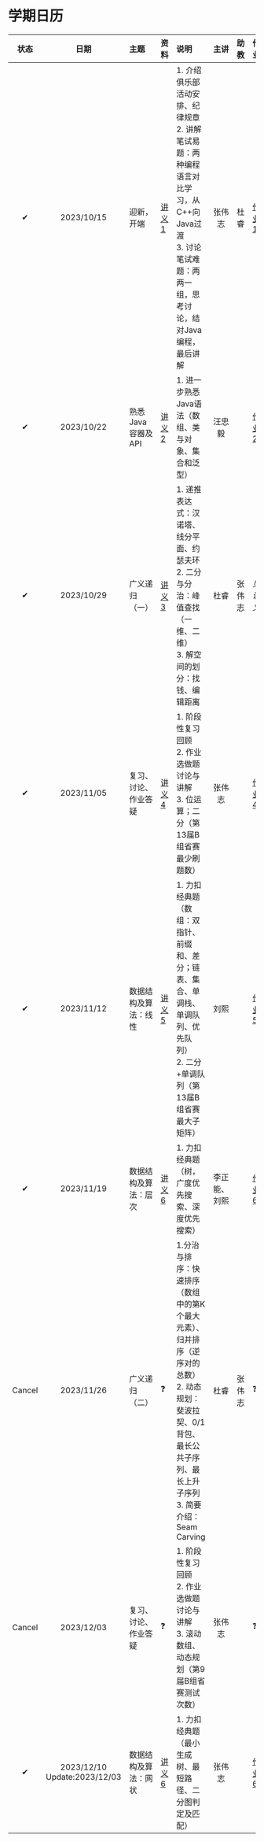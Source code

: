 # 学期日历

|  状态  |              日期               | 主题                     | 资料 | 说明                                                         |     主讲     |  助教  | 作业           |
| :----: | :-----------------------------: | :----------------------- | :--- | :----------------------------------------------------------- | :----------: | :----: | :------------- |
|   ✔    |           2023/10/15            | 迎新，开端               | [讲义1](./collective-learning/2023-10-15/main.md) | 1. 介绍俱乐部活动安排、纪律规章<BR>2. 讲解笔试易题：两种编程语言对比学习，从C++向Java过渡<BR>3. 讨论笔试难题：两两一组，思考讨论，结对Java编程，最后讲解<BR> |    张伟志    |  杜睿  | [作业1](./collective-learning/2023-10-15/homework.md) |
|   ✔    |           2023/10/22            | 熟悉Java容器及API | [讲义2](./collective-learning/2023-10-22/main.pdf)    | 1. 进一步熟悉Java语法（数组、类与对象、集合和泛型）          |    汪忠毅    |        | [作业2](./collective-learning/2023-10-22/homework.pdf) |
|   ✔    |           2023/10/29            | 广义递归（一）           | [讲义3](./collective-learning/2023-10-29/main.pdf)    | 1. 递推表达式：汉诺塔、线分平面、约瑟夫环<BR>2. 二分与分治：峰值查找（一维、二维）<BR>3. 解空间的划分：找钱、编辑距离 |     杜睿     | 张伟志 | *见讲义*              |
|   ✔    |           2023/11/05            | 复习、讨论、作业答疑     | [讲义4](./collective-learning/2023-11-05/main.md)    | 1. 阶段性复习回顾<BR>2. 作业选做题讨论与讲解<BR>3. 位运算；二分（第13届B组省赛最少刷题数） |    张伟志    |        | [作业4](./collective-learning/2023-11-05/homework.md) |
|   ✔    |           2023/11/12            | 数据结构及算法：线性     | [讲义5](./collective-learning/2023-11-12/main.md)    | 1. 力扣经典题（数组：双指针、前缀和、差分；链表、集合、单调栈、单调队列、优先队列）<BR>2. 二分+单调队列（第13届B组省赛最大子矩阵） |     刘熙     |        | [作业5](./collective-learning/2023-11-12/homework.md) |
|   ✔    |           2023/11/19            | 数据结构及算法：层次     | [讲义6](./collective-learning/2023-11-19/homework.md) | 1. 力扣经典题（树，广度优先搜索、深度优先搜索）              | 李正能、刘熙 |        | [作业6](./collective-learning/2023-11-19/homework.md)              |
| Cancel |           2023/11/26            | 广义递归（二）           | ❓    | 1.分治与排序：快速排序（数组中的第K个最大元素）、归并排序（逆序对的总数）<br>2. 动态规划：斐波拉契、0/1背包、最长公共子序列、最长上升子序列<br>3. 简要介绍：Seam Carving |     杜睿     | 张伟志 | ❓              |
| Cancel |           2023/12/03            | 复习、讨论、作业答疑     | ❓    | 1. 阶段性复习回顾<BR>2. 作业选做题讨论与讲解<BR>3. 滚动数组、动态规划（第9届B组省赛测试次数） |    张伟志    |        | ❓              |
|   ✔    | 2023/12/10<BR>Update:2023/12/03 | 数据结构及算法：网状     | [讲义6](./collective-learning/2023-12-03/main.md)    | 1. 力扣经典题（最小生成树、最短路径、二分图判定及匹配）      |    张伟志    |        | [作业6](./collective-learning/2023-12-03/homework.md)              |
